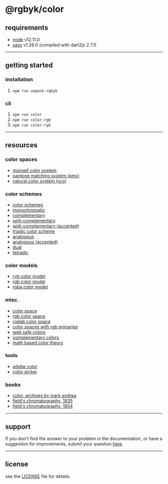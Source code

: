 # @rgbyk/color

## requirements
- [node](https://nodejs.org/) v12.11.0
- [sass](https://sass-lang.com/dart-sass) v1.26.0 (compiled with dart2js 2.7.1)

----

## getting started

### installation

1. `npm run unpack-rgbyk`

### cli

1. `npm run color` 
2. `npm run color-rgb`
2. `npm run color-ryb`

----

## resources


### color spaces
- [munsell color system](https://en.wikipedia.org/wiki/Munsell_color_system)
- [pantone matching system (pms)](https://en.wikipedia.org/wiki/Pantone)
- [natural color system (ncs)](https://en.wikipedia.org/wiki/Natural_Color_System)

### color schemes
- [color schemes](https://en.wikipedia.org/wiki/Color_scheme)
- [monochromatic](http://www.paletton.com/wiki/index.php?title=Monochromatic_color_scheme)
- [complementary](http://www.paletton.com/wiki/index.php?title=Complementary_color_scheme)
- [split-complementary](http://www.paletton.com/wiki/index.php?title=Split-complementary_color_scheme)
- [split-complementary (accented)](http://www.paletton.com/wiki/index.php?title=Split-complementary_color_scheme_(accented))
- [triadic color scheme](http://www.paletton.com/wiki/index.php?title=Triadic_color_scheme)
- [analogous](http://www.paletton.com/wiki/index.php?title=Analogous_color_scheme)
- [analogous (accented)](http://www.paletton.com/wiki/index.php?title=Analogous_color_scheme_(accented))
- [dual](http://www.paletton.com/wiki/index.php?title=Dual_color_scheme)
- [tetradic](http://www.paletton.com/wiki/index.php?title=Tetradic_color_scheme)

### color models
- [ryb color model](https://en.wikipedia.org/wiki/RYB_color_model)
- [rgb color model](https://en.wikipedia.org/wiki/RGB_color_model)
- [rgba color model](https://en.wikipedia.org/wiki/RGBA_color_model)

### misc.
- [color space](https://en.wikipedia.org/wiki/Color_space)
- [rgb color space](https://en.wikipedia.org/wiki/RGB_color_space)
- [cielab color space](https://en.wikipedia.org/wiki/CIELAB_color_space)
- [color spaces with rgb primaries](https://en.wikipedia.org/wiki/Color_spaces_with_RGB_primaries)
- [web safe colors](https://www.rapidtables.com/web/color/Web_Safe.html)
- [complementary colors](https://en.wikipedia.org/wiki/Complementary_colors)
- [math based color theory](https://www.ethangardner.com/articles/2009/03/15/a-math-based-approach-to-color-theory-using-hue-saturation-and-brightness-hsb/)

### tools
- [adobe color](https://color.adobe.com/)
- [color picker](https://htmlcolorcodes.com/color-picker/)

### books
- [color, archives by mark andrea](https://archive.org/details/@mark_andrea?and[]=subject%3A%22Color%22)
- [field's chromatography, 1835](https://archive.org/details/gri_c00033125008687523/page/n96/mode/thumb)
- [field's chromatography, 1854](https://archive.org/details/Fieldquotschrom00Fiel/page/i/mode/2up)

----

## support
If you don't find the answer to your problem in the documentation, or have a suggestion for improvements, submit your question [here](https://github.com/rgbyk/color/issues).

----

## license
see the [LICENSE](LICENSE) file for details.